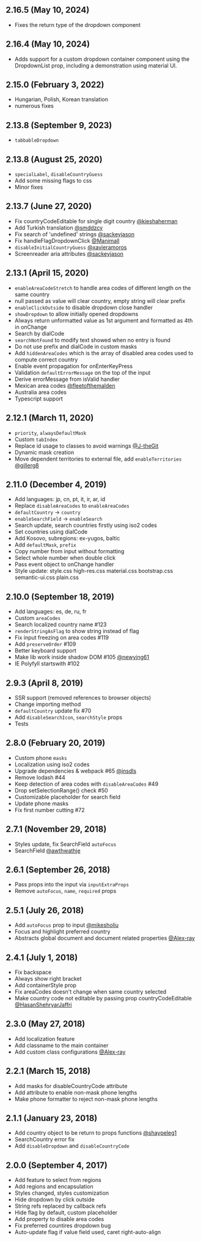 ## 2.16.5 (May 10, 2024)
* Fixes the return type of the dropdown component

## 2.16.4 (May 10, 2024)
* Adds support for a custom dropdown container component using the DropdownList prop, including a demonstration using material UI.

## 2.15.0 (February 3, 2022)
* Hungarian, Polish, Korean translation
* numerous fixes

## 2.13.8 (September 9, 2023)
* `tabbableDropdown`

## 2.13.8 (August 25, 2020)
* `specialLabel`, `disableCountryGuess`
* Add some missing flags to css
* Minor fixes


## 2.13.7 (June 27, 2020)
* Fix countryCodeEditable for single digit country [@kieshaherman](https://github.com/kieshaherman)
* Add Turkish translation [@smddzcy](https://github.com/smddzcy)
* Fix search of 'undefined' strings [@sackeyjason](https://github.com/sackeyjason)
* Fix handleFlagDropdownClick [@Manimall](https://github.com/Manimall)
* `disableInitialCountryGuess` [@xavieramoros](https://github.com/xavieramoros)
* Screenreader aria attributes [@sackeyjason](https://github.com/sackeyjason)


## 2.13.1 (April 15, 2020)
* `enableAreaCodeStretch` to handle area codes of different length on the same country
* null passed as value will clear country, empty string will clear prefix
* `enableClickOutside` to disable dropdown close handler
* `showDropdown` to allow initially opened dropdowns
* Always return unformatted value as 1st argument and formatted as 4th in onChange
* Search by dialCode
* `searchNotFound` to modify text showed when no entry is found
* Do not use prefix and dialCode in custom masks
* Add `hiddenAreaCodes` which is the array of disabled area codes used to compute correct country
* Enable event propagation for onEnterKeyPress
* Validation `defaultErrorMessage` on the top of the input
* Derive errorMessage from isValid handler
* Mexican area codes [@fleetofthemalden](https://github.com/fleetofthemalden)
* Australia area codes
* Typescript support


## 2.12.1 (March 11, 2020)
* `priority`, `alwaysDefaultMask`
* Custom `tabIndex`
* Replace id usage to classes to avoid warnings [@J-theGit](https://github.com/J-theGit)
* Dynamic mask creation
* Move dependent territories to external file, add `enableTerritories` [@gillerg8](https://github.com/gillerg8)


## 2.11.0 (December 4, 2019)
* Add languages: jp, cn, pt, it, ir, ar, id
* Replace `disableAreaCodes` to `enableAreaCodes`
* `defaultCountry` → `country`
* `enableSearchField` → `enableSearch`
* Search update, search countries firstly using iso2 codes
* Set countries using dialCode
* Add Kosovo, subregions: ex-yugos, baltic
* Add `defaultMask`, `prefix`
* Copy number from input without formatting
* Select whole number when double click
* Pass event object to onChange handler
* Style update: style.css high-res.css material.css bootstrap.css semantic-ui.css plain.css


## 2.10.0 (September 18, 2019)
* Add languages: es, de, ru, fr
* Custom `areaCodes`
* Search localized country name #123
* `renderStringAsFlag` to show string instead of flag
* Fix input freezing on area codes #119
* Add `preserveOrder` #109
* Better keyboard support
* Make lib work inside shadow DOM #105 [@newying61](https://github.com/newying61)
* IE Polyfyll startswith #102


## 2.9.3 (April 8, 2019)
* SSR support (removed references to browser objects)
* Change importing method
* `defaultCountry` update fix #70
* Add `disableSearchIcon`, `searchStyle` props
* Tests


## 2.8.0 (February 20, 2019)
* Custom phone `masks`
* Localization using iso2 codes
* Upgrade dependencies & webpack #65 [@jnsdls](https://github.com/jnsdls)
* Remove lodash #44
* Keep detection of area codes with `disableAreaCodes` #49
* Drop setSelectionRange() check #50
* Customizable placeholder for search field
* Update phone masks
* Fix first number cutting #72


## 2.7.1 (November 29, 2018)
* Styles update, fix SearchField `autoFocus`
* SearchField [@awthwathje](https://github.com/awthwathje)


## 2.6.1 (September 26, 2018)
* Pass props into the input via `inputExtraProps`
* Remove `autoFocus`, `name`, `required` props


## 2.5.1 (July 26, 2018)
* Add `autoFocus` prop to input [@mikesholiu](https://github.com/mikesholiu)
* Focus and highlight preferred country
* Abstracts global document and document related properties [@Alex-ray](https://github.com/Alex-ray)


## 2.4.1 (July 1, 2018)
* Fix backspace
* Always show right bracket
* Add containerStyle prop
* Fix areaCodes doesn't change when same country selected
* Make country code not editable by passing prop countryCodeEditable [@HasanShehryarJaffri](https://github.com/HasanShehryarJaffri)


## 2.3.0 (May 27, 2018)
* Add localization feature
* Add classname to the main container
* Add custom class configurations [@Alex-ray](https://github.com/Alex-ray)


## 2.2.1 (March 15, 2018)
* Add masks for disableCountryCode attribute
* Add attribute to enable non-mask phone lengths
* Make phone formatter to reject non-mask phone lengths


## 2.1.1 (January 23, 2018)
* Add country object to be return to props functions [@shaypeleg1](https://github.com/shaypeleg1)
* SearchCountry error fix
* Add `disableDropdown` and `disableCountryCode`


## 2.0.0 (September 4, 2017)
* Add feature to select from regions
* Add regions and encapsulation
* Styles changed, styles customization
* Hide dropdown by click outside
* String refs replaced by callback refs
* Hide flag by default, custom placeholder
* Add property to disable area codes
* Fix preferred countires dropdown bug
* Auto-update flag if value field used, caret right-auto-align

